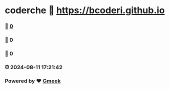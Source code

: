 # coderche :link: https://bcoderi.github.io 
### :page_facing_up: [0](https://bcoderi.github.io/tag.html) 
### :speech_balloon: 0 
### :hibiscus: 0 
### :alarm_clock: 2024-08-11 17:21:42 
### Powered by :heart: [Gmeek](https://github.com/Meekdai/Gmeek)
